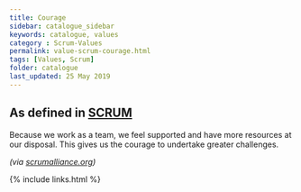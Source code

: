 ```yaml
---
title: Courage
sidebar: catalogue_sidebar
keywords: catalogue, values
category : Scrum-Values
permalink: value-scrum-courage.html
tags: [Values, Scrum]
folder: catalogue
last_updated: 25 May 2019
---
```


## As defined in [SCRUM](/archetype/Scrum)
Because we work as a team, we feel supported and have more resources at our disposal. This gives us the courage to undertake greater challenges.

*(via [scrumalliance.org](https://www.scrumalliance.org/why-scrum/core-scrum-values-roles))*

{% include links.html %}
